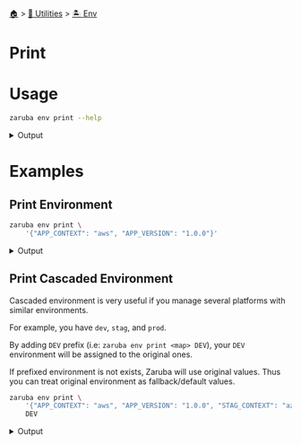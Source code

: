 <!--startTocHeader-->
[🏠](../../README.md) > [🔧 Utilities](../README.md) > [🏝️ Env](README.md)
# Print
<!--endTocHeader-->

# Usage

<!--startCode-->
```bash
zaruba env print --help
```
 
<details>
<summary>Output</summary>
 
```````
Print environment

Usage:
  zaruba env print <envMap> [prefix] [flags]

Flags:
  -h, --help   help for print
```````
</details>
<!--endCode-->

# Examples

## Print Environment

<!--startCode-->
```bash
zaruba env print \
    '{"APP_CONTEXT": "aws", "APP_VERSION": "1.0.0"}'
```
 
<details>
<summary>Output</summary>
 
```````
APP_CONTEXT="aws"
APP_VERSION="1.0.0"
```````
</details>
<!--endCode-->

## Print Cascaded Environment

Cascaded environment is very useful if you manage several platforms with similar environments.

For example, you have `dev`, `stag`, and `prod`.

By adding `DEV` prefix (i.e: `zaruba env print <map> DEV`), your `DEV` environment will be assigned to the original ones.

If prefixed environment is not exists, Zaruba will use original values. Thus you can treat original environment as fallback/default values.


<!--startCode-->
```bash
zaruba env print \
    '{"APP_CONTEXT": "aws", "APP_VERSION": "1.0.0", "STAG_CONTEXT": "azure", "STAG_APP_VERSION": "1.1.0", "DEV_APP_CONTEXT": "gcp", "DEV_APP_VERSION": "1.1.1"}' \
    DEV
```
 
<details>
<summary>Output</summary>
 
```````
APP_CONTEXT="gcp"
APP_VERSION="1.0.0"
DEV_APP_CONTEXT="gcp"
DEV_APP_VERSION="1.1.1"
STAG_APP_VERSION="1.1.0"
STAG_CONTEXT="azure"
```````
</details>
<!--endCode-->


<!--startTocSubTopic-->
<!--endTocSubTopic-->